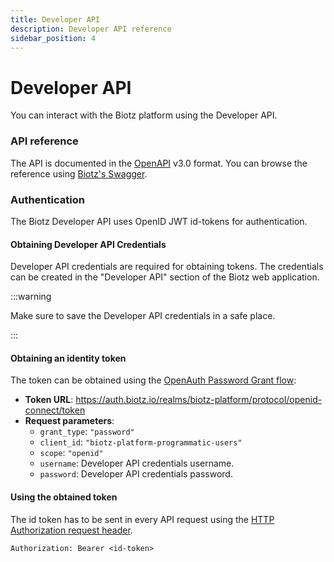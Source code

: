 ```yaml
---
title: Developer API
description: Developer API reference
sidebar_position: 4
---
```


# Developer API

You can interact with the Biotz platform using the Developer API.

### API reference

The API is documented in the [OpenAPI][] v3.0 format. You can browse the
reference using [Biotz's Swagger][].


### Authentication

The Biotz Developer API uses OpenID JWT id-tokens for
authentication.

#### Obtaining Developer API Credentials

Developer API credentials are required for obtaining tokens. The
credentials can be created in the "Developer API" section of the Biotz
web application.

:::warning

Make sure to save the Developer API credentials in a safe place.

:::

#### Obtaining an identity token

The token can be obtained using the [OpenAuth Password Grant flow][]:

- **Token URL**: https://auth.biotz.io/realms/biotz-platform/protocol/openid-connect/token
- **Request parameters**:
  - `grant_type`: `"password"`
  - `client_id`: `"biotz-platform-programmatic-users"`
  - `scope`: `"openid"`
  - `username`: Developer API credentials username.
  - `password`: Developer API credentials password.

#### Using the obtained token

The id token has to be sent in every API request using the [HTTP Authorization request header][].

``` http
Authorization: Bearer <id-token>
```

[OpenAuth Password Grant Flow]: https://www.oauth.com/oauth2-servers/access-tokens/password-grant/
[OpenAPI]: https://swagger.io/resources/open-api/
[Biotz's Swagger]: https://api.biotz.io/docs/ui/index.html#/
[HTTP Authorization request header]: https://developer.mozilla.org/en-US/docs/Web/HTTP/Headers/Authorization

